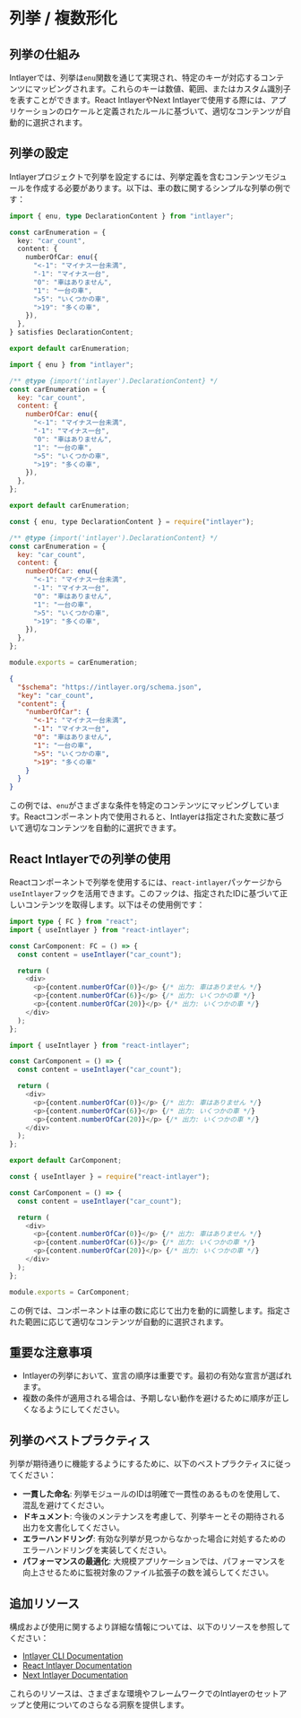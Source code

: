 # 列挙 / 複数形化

## 列挙の仕組み

Intlayerでは、列挙は`enu`関数を通じて実現され、特定のキーが対応するコンテンツにマッピングされます。これらのキーは数値、範囲、またはカスタム識別子を表すことができます。React IntlayerやNext Intlayerで使用する際には、アプリケーションのロケールと定義されたルールに基づいて、適切なコンテンツが自動的に選択されます。

## 列挙の設定

Intlayerプロジェクトで列挙を設定するには、列挙定義を含むコンテンツモジュールを作成する必要があります。以下は、車の数に関するシンプルな列挙の例です：

```typescript fileName="**/*.content.ts" contentDeclarationFormat="typescript"
import { enu, type DeclarationContent } from "intlayer";

const carEnumeration = {
  key: "car_count",
  content: {
    numberOfCar: enu({
      "<-1": "マイナス一台未満",
      "-1": "マイナス一台",
      "0": "車はありません",
      "1": "一台の車",
      ">5": "いくつかの車",
      ">19": "多くの車",
    }),
  },
} satisfies DeclarationContent;

export default carEnumeration;
```

```javascript fileName="**/*.content.mjs" contentDeclarationFormat="esm"
import { enu } from "intlayer";

/** @type {import('intlayer').DeclarationContent} */
const carEnumeration = {
  key: "car_count",
  content: {
    numberOfCar: enu({
      "<-1": "マイナス一台未満",
      "-1": "マイナス一台",
      "0": "車はありません",
      "1": "一台の車",
      ">5": "いくつかの車",
      ">19": "多くの車",
    }),
  },
};

export default carEnumeration;
```

```javascript fileName="**/*.content.cjs" contentDeclarationFormat="commonjs"
const { enu, type DeclarationContent } = require("intlayer");

/** @type {import('intlayer').DeclarationContent} */
const carEnumeration = {
  key: "car_count",
  content: {
    numberOfCar: enu({
      "<-1": "マイナス一台未満",
      "-1": "マイナス一台",
      "0": "車はありません",
      "1": "一台の車",
      ">5": "いくつかの車",
      ">19": "多くの車",
    }),
  },
};

module.exports = carEnumeration;
```

```json fileName="**/*.content.json" contentDeclarationFormat="json"
{
  "$schema": "https://intlayer.org/schema.json",
  "key": "car_count",
  "content": {
    "numberOfCar": {
      "<-1": "マイナス一台未満",
      "-1": "マイナス一台",
      "0": "車はありません",
      "1": "一台の車",
      ">5": "いくつかの車",
      ">19": "多くの車"
    }
  }
}
```

この例では、`enu`がさまざまな条件を特定のコンテンツにマッピングしています。Reactコンポーネント内で使用されると、Intlayerは指定された変数に基づいて適切なコンテンツを自動的に選択できます。

## React Intlayerでの列挙の使用

Reactコンポーネントで列挙を使用するには、`react-intlayer`パッケージから`useIntlayer`フックを活用できます。このフックは、指定されたIDに基づいて正しいコンテンツを取得します。以下はその使用例です：

```typescript fileName="**/*.tsx" codeFormat="typescript"
import type { FC } from "react";
import { useIntlayer } from "react-intlayer";

const CarComponent: FC = () => {
  const content = useIntlayer("car_count");

  return (
    <div>
      <p>{content.numberOfCar(0)}</p> {/* 出力: 車はありません */}
      <p>{content.numberOfCar(6)}</p> {/* 出力: いくつかの車 */}
      <p>{content.numberOfCar(20)}</p> {/* 出力: いくつかの車 */}
    </div>
  );
};
```

```javascript fileName="**/*.mjx" codeFormat="esm"
import { useIntlayer } from "react-intlayer";

const CarComponent = () => {
  const content = useIntlayer("car_count");

  return (
    <div>
      <p>{content.numberOfCar(0)}</p> {/* 出力: 車はありません */}
      <p>{content.numberOfCar(6)}</p> {/* 出力: いくつかの車 */}
      <p>{content.numberOfCar(20)}</p> {/* 出力: いくつかの車 */}
    </div>
  );
};

export default CarComponent;
```

```javascript fileName="**/*.cjs" codeFormat="commonjs"
const { useIntlayer } = require("react-intlayer");

const CarComponent = () => {
  const content = useIntlayer("car_count");

  return (
    <div>
      <p>{content.numberOfCar(0)}</p> {/* 出力: 車はありません */}
      <p>{content.numberOfCar(6)}</p> {/* 出力: いくつかの車 */}
      <p>{content.numberOfCar(20)}</p> {/* 出力: いくつかの車 */}
    </div>
  );
};

module.exports = CarComponent;
```

この例では、コンポーネントは車の数に応じて出力を動的に調整します。指定された範囲に応じて適切なコンテンツが自動的に選択されます。

## 重要な注意事項

- Intlayerの列挙において、宣言の順序は重要です。最初の有効な宣言が選ばれます。
- 複数の条件が適用される場合は、予期しない動作を避けるために順序が正しくなるようにしてください。

## 列挙のベストプラクティス

列挙が期待通りに機能するようにするために、以下のベストプラクティスに従ってください：

- **一貫した命名**: 列挙モジュールのIDは明確で一貫性のあるものを使用して、混乱を避けてください。
- **ドキュメント**: 今後のメンテナンスを考慮して、列挙キーとその期待される出力を文書化してください。
- **エラーハンドリング**: 有効な列挙が見つからなかった場合に対処するためのエラーハンドリングを実装してください。
- **パフォーマンスの最適化**: 大規模アプリケーションでは、パフォーマンスを向上させるために監視対象のファイル拡張子の数を減らしてください。

## 追加リソース

構成および使用に関するより詳細な情報については、以下のリソースを参照してください：

- [Intlayer CLI Documentation](https://github.com/aymericzip/intlayer/blob/main/docs/ja/intlayer_cli.md)
- [React Intlayer Documentation](https://github.com/aymericzip/intlayer/blob/main/docs/ja/intlayer_with_create_react_app.md)
- [Next Intlayer Documentation](https://github.com/aymericzip/intlayer/blob/main/docs/ja/intlayer_with_nextjs_15.md)

これらのリソースは、さまざまな環境やフレームワークでのIntlayerのセットアップと使用についてのさらなる洞察を提供します。
